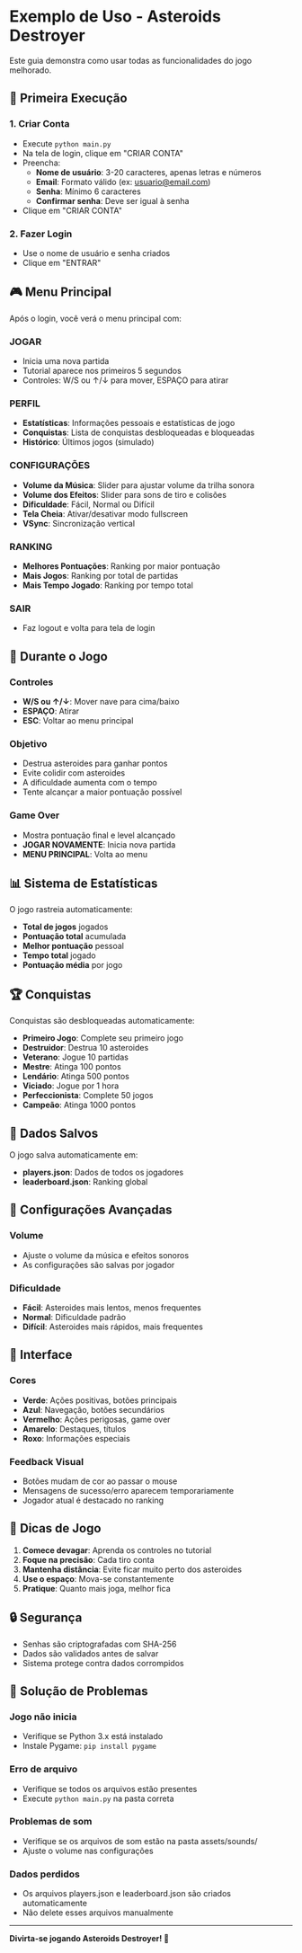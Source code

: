 # Exemplo de Uso - Asteroids Destroyer

Este guia demonstra como usar todas as funcionalidades do jogo melhorado.

## 🎯 Primeira Execução

### 1. Criar Conta
- Execute `python main.py`
- Na tela de login, clique em "CRIAR CONTA"
- Preencha:
  - **Nome de usuário**: 3-20 caracteres, apenas letras e números
  - **Email**: Formato válido (ex: usuario@email.com)
  - **Senha**: Mínimo 6 caracteres
  - **Confirmar senha**: Deve ser igual à senha
- Clique em "CRIAR CONTA"

### 2. Fazer Login
- Use o nome de usuário e senha criados
- Clique em "ENTRAR"

## 🎮 Menu Principal

Após o login, você verá o menu principal com:

### JOGAR
- Inicia uma nova partida
- Tutorial aparece nos primeiros 5 segundos
- Controles: W/S ou ↑/↓ para mover, ESPAÇO para atirar

### PERFIL
- **Estatísticas**: Informações pessoais e estatísticas de jogo
- **Conquistas**: Lista de conquistas desbloqueadas e bloqueadas
- **Histórico**: Últimos jogos (simulado)

### CONFIGURAÇÕES
- **Volume da Música**: Slider para ajustar volume da trilha sonora
- **Volume dos Efeitos**: Slider para sons de tiro e colisões
- **Dificuldade**: Fácil, Normal ou Difícil
- **Tela Cheia**: Ativar/desativar modo fullscreen
- **VSync**: Sincronização vertical

### RANKING
- **Melhores Pontuações**: Ranking por maior pontuação
- **Mais Jogos**: Ranking por total de partidas
- **Mais Tempo Jogado**: Ranking por tempo total

### SAIR
- Faz logout e volta para tela de login

## 🎯 Durante o Jogo

### Controles
- **W/S ou ↑/↓**: Mover nave para cima/baixo
- **ESPAÇO**: Atirar
- **ESC**: Voltar ao menu principal

### Objetivo
- Destrua asteroides para ganhar pontos
- Evite colidir com asteroides
- A dificuldade aumenta com o tempo
- Tente alcançar a maior pontuação possível

### Game Over
- Mostra pontuação final e level alcançado
- **JOGAR NOVAMENTE**: Inicia nova partida
- **MENU PRINCIPAL**: Volta ao menu

## 📊 Sistema de Estatísticas

O jogo rastreia automaticamente:
- **Total de jogos** jogados
- **Pontuação total** acumulada
- **Melhor pontuação** pessoal
- **Tempo total** jogado
- **Pontuação média** por jogo

## 🏆 Conquistas

Conquistas são desbloqueadas automaticamente:
- **Primeiro Jogo**: Complete seu primeiro jogo
- **Destruidor**: Destrua 10 asteroides
- **Veterano**: Jogue 10 partidas
- **Mestre**: Atinga 100 pontos
- **Lendário**: Atinga 500 pontos
- **Viciado**: Jogue por 1 hora
- **Perfeccionista**: Complete 50 jogos
- **Campeão**: Atinga 1000 pontos

## 💾 Dados Salvos

O jogo salva automaticamente em:
- **players.json**: Dados de todos os jogadores
- **leaderboard.json**: Ranking global

## 🔧 Configurações Avançadas

### Volume
- Ajuste o volume da música e efeitos sonoros
- As configurações são salvas por jogador

### Dificuldade
- **Fácil**: Asteroides mais lentos, menos frequentes
- **Normal**: Dificuldade padrão
- **Difícil**: Asteroides mais rápidos, mais frequentes

## 🎨 Interface

### Cores
- **Verde**: Ações positivas, botões principais
- **Azul**: Navegação, botões secundários
- **Vermelho**: Ações perigosas, game over
- **Amarelo**: Destaques, títulos
- **Roxo**: Informações especiais

### Feedback Visual
- Botões mudam de cor ao passar o mouse
- Mensagens de sucesso/erro aparecem temporariamente
- Jogador atual é destacado no ranking

## 🚀 Dicas de Jogo

1. **Comece devagar**: Aprenda os controles no tutorial
2. **Foque na precisão**: Cada tiro conta
3. **Mantenha distância**: Evite ficar muito perto dos asteroides
4. **Use o espaço**: Mova-se constantemente
5. **Pratique**: Quanto mais joga, melhor fica

## 🔒 Segurança

- Senhas são criptografadas com SHA-256
- Dados são validados antes de salvar
- Sistema protege contra dados corrompidos

## 🐛 Solução de Problemas

### Jogo não inicia
- Verifique se Python 3.x está instalado
- Instale Pygame: `pip install pygame`

### Erro de arquivo
- Verifique se todos os arquivos estão presentes
- Execute `python main.py` na pasta correta

### Problemas de som
- Verifique se os arquivos de som estão na pasta assets/sounds/
- Ajuste o volume nas configurações

### Dados perdidos
- Os arquivos players.json e leaderboard.json são criados automaticamente
- Não delete esses arquivos manualmente

---

**Divirta-se jogando Asteroids Destroyer! 🚀** 